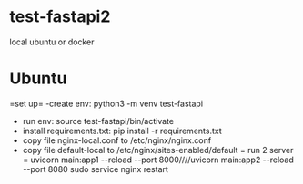 # test-fastapi2
local ubuntu or docker

# Ubuntu
=set up=
-create env:
    python3 -m venv test-fastapi 
- run env:
    source test-fastapi/bin/activate
- install requirements.txt:
    pip install -r requirements.txt
- copy file nginx-local.conf to /etc/nginx/nginx.conf
- copy file default-local to /etc/nginx/sites-enabled/default
= run 2 server =
uvicorn main:app1 --reload --port 8000////uvicorn main:app2 --reload --port 8080
sudo service nginx restart